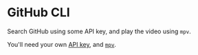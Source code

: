 # GitHub CLI

Search GitHub using some API key, and play the video using `mpv`.

You'll need your own [API key][api], and [`mpv`][mpv].

[api]: https://console.developers.google.com/apis/credentials 
[mpv]: https://mpv.io/
